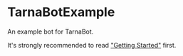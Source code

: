 # TarnaBotExample
An example bot for TarnaBot.


It's strongly recommended to read ["Getting Started"](https://github.com/Codenegaar/TarnaBot/wiki/Getting-Started) first.

